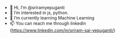 - 👋 Hi, I’m @sriramyepuganti
- 👀 I’m interested in js, python.
- 🌱 I’m currently learning Machine Learning
- 📫 You can reach me through linkedin (https://www.linkedin.com/in/sriram-sai-yepuganti/)

<!---
sriramyepuganti/sriramyepuganti is a ✨ special ✨ repository because its `README.md` (this file) appears on your GitHub profile.
You can click the Preview link to take a look at your changes.
--->
